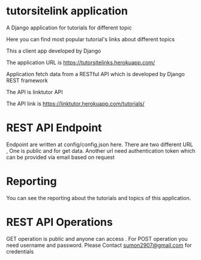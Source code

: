 # tutorsitelink application

A Django application for tutorials for different topic

Here you can find most popular tutorial's links about different topics

This a client app developed by Django

The application URL is https://tutorsitelinks.herokuapp.com/

Application fetch data from a RESTful API which is developed by Django REST framework

The API is linktutor API

The API link is https://linktutor.herokuapp.com/tutorials/

# REST API Endpoint

Endpoint are written at config/config.json here.
There are two different URL , One is public and for get data.
Another url need authentication token which can be provided via email based on request 

# Reporting

You can see the reporting about the tutorials and topics of this application. 

# REST API Operations

GET operation is public and anyone can access . For POST operation you need username and password. Please Contact sumon2907@gmail.com for credentials 

 
